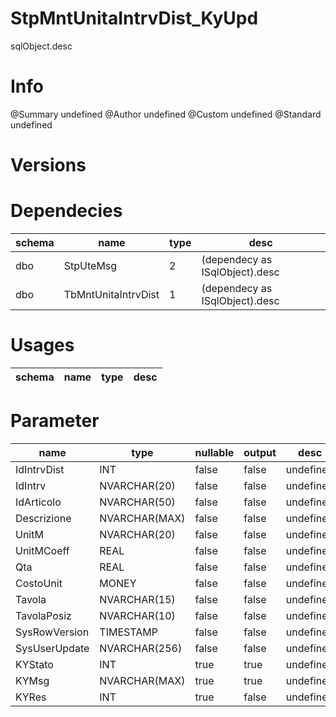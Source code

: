 # StpMntUnitaIntrvDist_KyUpd
sqlObject.desc

# Info 
@Summary undefined
@Author undefined
@Custom undefined
@Standard undefined
# Versions 
# Dependecies 

| schema      | name      | type       | desc          |
| ------ | -------- | -------- | ------ |
| dbo | StpUteMsg | 2 | (dependecy as ISqlObject).desc |
| dbo | TbMntUnitaIntrvDist | 1 | (dependecy as ISqlObject).desc |
# Usages 

| schema      | name      | type       | desc          |
| ------ | -------- | -------- | ------ |
# Parameter

| name      | type      | nullable      | output       | desc          |
| ------ | -------- | -------- | -------- | ------ |
| IdIntrvDist | INT | false | false | undefined |
| IdIntrv | NVARCHAR(20) | false | false | undefined |
| IdArticolo | NVARCHAR(50) | false | false | undefined |
| Descrizione | NVARCHAR(MAX) | false | false | undefined |
| UnitM | NVARCHAR(20) | false | false | undefined |
| UnitMCoeff | REAL | false | false | undefined |
| Qta | REAL | false | false | undefined |
| CostoUnit | MONEY | false | false | undefined |
| Tavola | NVARCHAR(15) | false | false | undefined |
| TavolaPosiz | NVARCHAR(10) | false | false | undefined |
| SysRowVersion | TIMESTAMP | false | false | undefined |
| SysUserUpdate | NVARCHAR(256) | false | false | undefined |
| KYStato | INT | true | true | undefined |
| KYMsg | NVARCHAR(MAX) | true | true | undefined |
| KYRes | INT | true | false | undefined |
